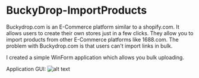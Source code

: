 # BuckyDrop-ImportProducts
Buckydrop.com is an E-Commerce platform similar to a shopify.com. It allows users to create their own stores just in a few clicks. They allow you to import products from other E-Commerce platforms like 1688.com. The problem with Buckydrop.com is that users can't import links in bulk.

I created a simple WinForm application which allows you bulk uploading. 

Application GUI:
![alt text](https://image.prntscr.com/image/qu-qVXyjTfuxRGBb-xdIOw.png)
